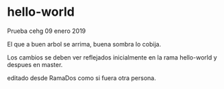 # hello-world
Prueba cehg 09 enero 2019

El que a buen arbol se arrima, buena sombra lo cobija.

Los cambios se deben ver reflejados inicialmente en la rama hello-world y despues en master.

editado desde RamaDos como si fuera otra persona.
